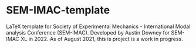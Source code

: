 # SEM-IMAC-template

LaTeX template for Society of Experimental Mechanics - International Modal analysis Conference (SEM-IMAC). Developed by Austin Downey for SEM-IMAC XL in 2022. As of August 2021, this is project is a work in progress. 
